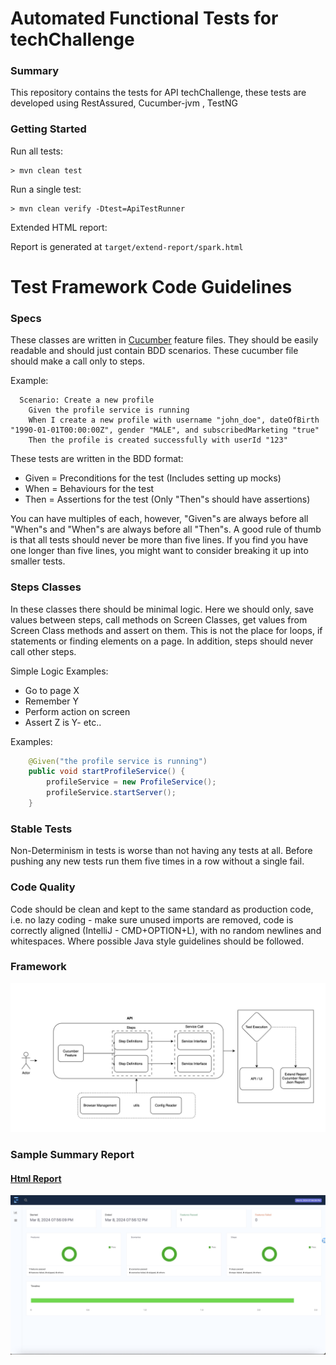 # Automated Functional Tests for techChallenge

### Summary

This repository contains the tests for API techChallenge, these tests are developed using RestAssured, Cucumber-jvm , TestNG

### Getting Started

Run all tests:

    > mvn clean test

Run a single test:

    > mvn clean verify -Dtest=ApiTestRunner

Extended HTML report:

Report is generated at `target/extend-report/spark.html`

# Test Framework Code Guidelines

### Specs

These classes are written in [Cucumber](https://cucumber.io/docs/reference#feature) feature files. They should be easily readable and should just contain BDD scenarios. These cucumber file should make a call only to steps.

Example:

```gherkin
  Scenario: Create a new profile
    Given the profile service is running
    When I create a new profile with username "john_doe", dateOfBirth "1990-01-01T00:00:00Z", gender "MALE", and subscribedMarketing "true"
    Then the profile is created successfully with userId "123"

```

These tests are written in the BDD format:
- Given = Preconditions for the test (Includes setting up mocks)
- When = Behaviours for the test
- Then = Assertions for the test (Only "Then"s should have assertions)

You can have multiples of each, however, "Given"s are always before all "When"s and "When"s are always before all "Then"s. A good rule of thumb is that all tests should never be more than five lines. If you find you have one longer than five lines, you might want to consider breaking it up into smaller tests.

### Steps Classes

In these classes there should be minimal logic. Here we should only, save values between steps, call methods on Screen Classes, get values from Screen Class methods and assert on them. This is not the place for loops, if statements or finding elements on a page. In addition, steps should never call other steps.

Simple Logic Examples:
- Go to page X
- Remember Y
- Perform action on screen
- Assert Z is Y- etc..

Examples:

```java
    @Given("the profile service is running")
    public void startProfileService() {
        profileService = new ProfileService();
        profileService.startServer();
    }
```
### Stable Tests

Non-Determinism in tests is worse than not having any tests at all. Before pushing any new tests run them five times in a row without a single fail.

### Code Quality

Code should be clean and kept to the same standard as production code, i.e. no lazy coding - make sure unused imports are removed, code is correctly aligned (IntelliJ - CMD+OPTION+L), with no random newlines and whitespaces. Where possible Java style guidelines should be followed.


### Framework
![alt text](docs/framework.jpg)

### Sample Summary Report

#### [Html Report](docs/extend-report/spark.html)

![alt text](docs/results-summary.jpg) 
